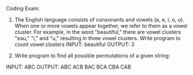 Coding Exam:

1. The English language consists of consonants and vowels (a, e, i, o, u). When one or more vowels appear together, we refer to them as a vowel cluster. For example, in the word "beautiful," there are vowel clusters "eau," "i," and "u," resulting in three vowel clusters.
Write program to count vowel clusters
INPUT: beautiful
OUTPUT: 3

2. Write program to find all possible permutations of a given string:

INPUT: ABC
OUTPUT:
ABC
ACB
BAC
BCA
CBA
CAB


